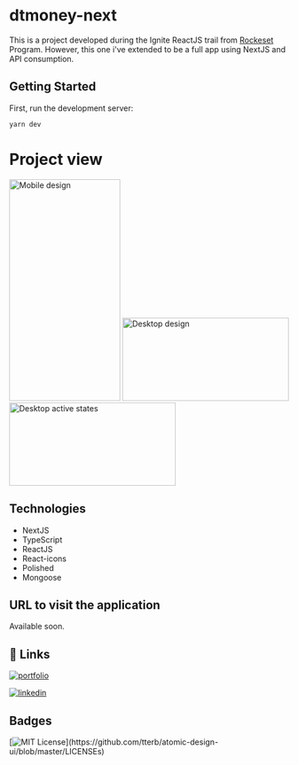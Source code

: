 # dtmoney-next

This is a project developed during the Ignite ReactJS trail from [Rockeset](https://www.rocketseat.com.br) Program. However, this one i've extended to be a full app using NextJS and API consumption.

## Getting Started

First, run the development server:

`yarn dev`

# Project view

  <img src="public/img/mobile-design.jpg" alt="Mobile design" width="200" height="400">
  <img src="public/img/desktop-design.jpg" alt="Desktop design" width="300" height="150">
  <img src="public/img/active-states.jpg" alt="Desktop active states" width="300" height="150">

## Technologies

- NextJS
- TypeScript
- ReactJS
- React-icons
- Polished
- Mongoose


## URL to visit the application

Available soon.

## 🔗 Links
[![portfolio](https://img.shields.io/badge/my_portfolio-000?style=for-the-badge&logo=ko-fi&logoColor=white)](https://github.com/augustomoscardo)

[![linkedin](https://img.shields.io/badge/linkedin-0A66C2?style=for-the-badge&logo=linkedin&logoColor=white)](https://www.linkedin.com/in/augustomoscardo)

## Badges

[![MIT License](https://img.shields.io/apm/l/atomic-design-ui.svg?)](https://github.com/tterb/atomic-design-ui/blob/master/LICENSEs)

